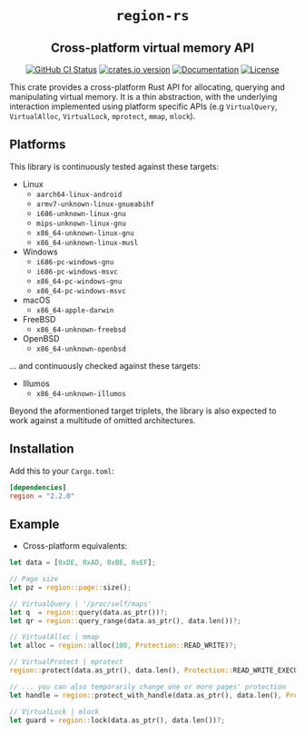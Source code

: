 <div align="center">

# `region-rs`

## Cross-platform virtual memory API

[![GitHub CI Status][github-shield]][github]
[![crates.io version][crate-shield]][crate]
[![Documentation][docs-shield]][docs]
[![License][license-shield]][license]

 </div>

This crate provides a cross-platform Rust API for allocating, querying and
manipulating virtual memory. It is a thin abstraction, with the underlying
interaction implemented using platform specific APIs (e.g `VirtualQuery`,
`VirtualAlloc`, `VirtualLock`, `mprotect`, `mmap`, `mlock`).

## Platforms

This library is continuously tested against these targets:

- Linux
  * `aarch64-linux-android`
  * `armv7-unknown-linux-gnueabihf`
  * `i686-unknown-linux-gnu`
  * `mips-unknown-linux-gnu`
  * `x86_64-unknown-linux-gnu`
  * `x86_64-unknown-linux-musl`
- Windows
  * `i686-pc-windows-gnu`
  * `i686-pc-windows-msvc`
  * `x86_64-pc-windows-gnu`
  * `x86_64-pc-windows-msvc`
- macOS
  * `x86_64-apple-darwin`
- FreeBSD
  * `x86_64-unknown-freebsd`
- OpenBSD
  * `x86_64-unknown-openbsd`

... and continuously checked against these targets:

- Illumos
  * `x86_64-unknown-illumos`

Beyond the aformentioned target triplets, the library is also expected to work
against a multitude of omitted architectures.

## Installation

Add this to your `Cargo.toml`:

```toml
[dependencies]
region = "2.2.0"
```

## Example

- Cross-platform equivalents:
```rust
let data = [0xDE, 0xAD, 0xBE, 0xEF];

// Page size
let pz = region::page::size();

// VirtualQuery | '/proc/self/maps'
let q  = region::query(data.as_ptr())?;
let qr = region::query_range(data.as_ptr(), data.len())?;

// VirtualAlloc | mmap
let alloc = region::alloc(100, Protection::READ_WRITE)?;

// VirtualProtect | mprotect
region::protect(data.as_ptr(), data.len(), Protection::READ_WRITE_EXECUTE)?;

// ... you can also temporarily change one or more pages' protection
let handle = region::protect_with_handle(data.as_ptr(), data.len(), Protection::READ_WRITE_EXECUTE)?;

// VirtualLock | mlock
let guard = region::lock(data.as_ptr(), data.len())?;
```

<!-- Links -->
[github-shield]: https://img.shields.io/github/workflow/status/darfink/region-rs/CI/master?label=actions&logo=github&style=for-the-badge
[github]: https://github.com/darfink/region-rs/actions/workflows/ci.yml?query=branch%3Amaster
[crate-shield]: https://img.shields.io/crates/v/region.svg?style=for-the-badge
[crate]: https://crates.io/crates/region
[docs-shield]: https://img.shields.io/badge/docs-crates-green.svg?style=for-the-badge
[docs]: https://docs.rs/region/
[license-shield]: https://img.shields.io/crates/l/region.svg?style=for-the-badge
[license]: https://github.com/darfink/region-rs